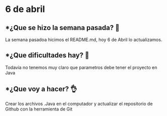 # 6 de abril
## *¿Que se hizo la semana pasada? 👊

La semana pasadoa hicimos el README.md, hoy 6 de Abril lo actualizamos.

## *¿Que dificultades hay? 🤔

Todavia no tenemos muy claro que parametros debe tener el proyecto en Java

## *¿Que voy a hacer? 👌

Crear los archivos .Java en el computador y actualizar el repositorio de Github con la herramienta de Git 
